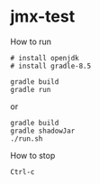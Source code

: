 # jmx-test
How to run
```
# install openjdk
# install gradle-8.5
```
```
gradle build
gradle run
```
or
```
gradle build
gradle shadowJar
./run.sh
```
How to stop
```
Ctrl-c
```
